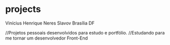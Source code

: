 # projects

Vinícius Henrique Neres Slavov
Brasília DF

//Projetos pessoais desenvolvidos para estudo e portfólio.
//Estudando para me tornar um desenvolvedor Front-End

